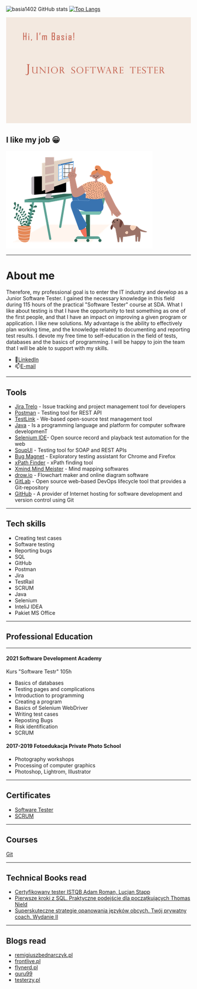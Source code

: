 ![basia1402 GitHub stats](https://github-readme-stats.vercel.app/api?username=basia1402&theme=default&show_icons=true)  [![Top Langs](https://github-readme-stats.vercel.app/api/top-langs/?username=basia1402)](https://github.com/anuraghazra/github-readme-stats)



 ![](https://raw.githubusercontent.com/basia1402/ikonki/master/junior.png)
 
 ## I like my job 😀
 ![](https://raw.githubusercontent.com/basia1402/ikonki/master/praca.png)


****
# About me
Therefore, my professional goal is to enter the IT industry and develop as a Junior Software Tester. I gained the necessary knowledge in this field during 115 hours of the practical "Software Tester" course at SDA.
What I like about testing is that I have the opportunity to test something as one of the first people, and that I have an impact on improving a given program or application. I like new solutions.
My advantage is the ability to effectively plan working time, and the knowledge related to documenting and reporting test results.
I devote my free time to self-education in the field of tests, databases and the basics of programming.
I will be happy to join the team that I will be able to support with my skills. 

- 🔗[LinkedIn](https://www.linkedin.com/in/barbara-galwas)
- 📫[E-mail](https://galwasbasia@gmail.com)
****
## Tools

- [Jira](https://www.atlassian.com),[Trelo](https://trello.com) - Issue tracking and project management tool for developers
- [Postman](https://www.postman.com) - Testing tool for REST API
- [TestLink](https://bitnami.com/stack/testlink) - We-based open-source test management tool
- [Java](https://www.java.com/pl/) - Is a programming language and platform for computer software developmenT
- [Selenium IDE](https://chrome.google.com/webstore/detail/selenium-ide/mooikfkahbdckldjjndioackbalphokd)- Open source record and playback test automation for the web
- [SoupUl](https://www.soapui.org/tools/soapui/) - Testing tool for SOAP and REST APIs
- [Bug Magnet](https://chrome.google.com/webstore/detail/bug-magnet/efhedldbjahpgjcneebmbolkalbhckfi?hl=pl) - Exploratory testing assistant for Chrome and Firefox
- [xPath Finder](https://chrome.google.com/webstore/detail/xpath-finder/ihnknokegkbpmofmafnkoadfjkhlogph) - xPath finding tool
- [Xmind](https://www.xmind.net),[Mind Meister](https://www.mindmeister.com/) - Mind mapping softwares
- [drow.io](https://app.diagrams.net/) - Flowchart maker and online diagram software
- [GitLab](https://about.gitlab.com/) -  Open source web-based DevOps lifecycle tool that provides a Git-repository
- [GitHub](https://github.com/) - A provider of Internet hosting for software development and version control using Git
****
## Tech skills

- Creating test cases
- Software testing
- Reporting bugs
- SQL
- GitHub
- Postman
- Jira
- TestRail
- SCRUM
- Java
- Selenium
- InteliJ IDEA
- Pakiet MS Office
****
## Professional Education
****
#### 2021 Software Development Academy
 Kurs "Software Testr" 105h
 
 - Basics of databases
 - Testing pages and complications
 - Introduction to programming
 - Creating a program
 - Basics of Selenium WebDriver
 - Writing test cases
 - Reposting Bugs
 - Risk identification
 - SCRUM
 
 #### 2017-2019 Fotoedukacja Private Photo School

  - Photography workshops
  - Processing of computer graphics
  - Photoshop, Lightrom, Illustrator
****
## Certificates
- [Software Tester](https://app.diplomasafe.com/pl-PL/diploma/d0609b962fe6ac30596d07a1e5cb758b86d29ff72)
- [SCRUM](https://app.diplomasafe.com/pl-PL/diploma/d7d5774e8a70b2afc7c122b01919064047628511d)
****
## Courses
[Git](https://jaktestowac.pl/git/)
****
## Technical Books read
- [Certyfikowany tester ISTQB Adam Roman, Lucjan Stapp ](https://helion.pl/ksiazki/certyfikowany-tester-istqb-poziom-podstawowy-adam-roman-lucjan-stapp,ctispp.htm#format/d) 
- [Pierwsze kroki z SQL. Praktyczne podejście dla początkujących Thomas Nield](https://helion.pl/ksiazki/pierwsze-kroki-z-sql-praktyczne-podejscie-dla-poczatkujacych-thomas-nield,pksqlp.htm#format/d)
- [Superskuteczne strategie opanowania języków obcych. Twój prywatny coach. Wydanie II](https://helion.pl/ksiazki/superskuteczne-strategie-opanowania-jezykow-obcych-twoj-prywatny-coach-wydanie-ii-ewa-eldridge,ssoj2v.htm#format/d)
****
## Blogs read
 - [remigiuszbednarczyk.pl](https://remigiuszbednarczyk.pl/)
 - [frontlive.pl](https://frontlive.pl/)
 - [flynerd.pl](https://www.flynerd.pl/)
 - [guru99](https://www.guru99.com/)
 - [testerzy.pl](https://testerzy.pl/)


<!---
basia1402/basia1402 is a ✨ special ✨ repository because its `README.md` (this file) appears on your GitHub profile.
You can click the Preview link to take a look at your changes.
--->
